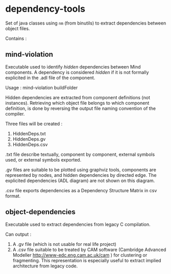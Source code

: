 dependency-tools
================

Set of java classes using `nm` (from binutils) to extract dependencies between object files.

Contains :

mind-violation
--------------

Executable used to identify *hidden* dependencies between Mind components.
A dependency is considered *hidden* if it is not formally explicited in the .adl file of the component.

Usage :
mind-violation buildFolder


Hidden dependencies are extracted from component definitions (not instances).
Retrieving which object file belongs to which component definition, is done by reversing the output file naming convention of the compiler.

Three files will be created :

1. HiddenDeps.txt
2. HiddenDeps.gv
3. HiddenDeps.csv

.txt file describe textually, component by component, external symbols used, or external symbols exported.

.gv files are suitable to be plotted using graphviz tools, components are represented by nodes, and hidden dependencies by directed edge. The explicited dependencies (ADL diagram) are not shown on this diagram.

.csv file exports dependencies as a Dependency Structure Matrix in csv format.


object-dependencies
-------------------

Executable used to extract dependencies from legacy C compilation.

Can output :

1. A .gv file (which is not usable for real life project)
2. A .csv file suitable to be treated by CAM software (Cambridge Advanced Modeller http://www-edc.eng.cam.ac.uk/cam ) for clustering or fragmenting. This representation is especially useful to extract implied architecture from legacy code.
